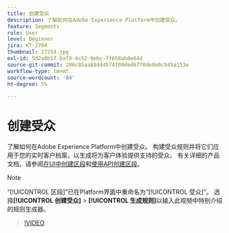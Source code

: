 ```yaml
---
title: 创建受众
description: 了解如何在Adobe Experience Platform中创建受众。
feature: Segments
role: User
level: Beginner
jira: KT-2704
thumbnail: 27254.jpg
exl-id: 5d2a8b17-baf9-4c52-9ebc-7f058ab0e64d
source-git-commit: 286c85aa88d44574f00ded67f0de8e0c945a153e
workflow-type: tm+mt
source-wordcount: '84'
ht-degree: 5%

---
```


# 创建受众

了解如何在Adobe Experience Platform中创建受众。 构建受众规则并将它们应用于您的实时客户档案，以生成将为客户体验提供支持的受众。 有关详细的产品文档，请参阅[在UI中创建区段](https://experienceleague.adobe.com/docs/experience-platform/segmentation/ui/overview.html?lang=zh-Hans)和[使用API创建区段](https://experienceleague.adobe.com/docs/experience-platform/segmentation/tutorials/create-a-segment.html)。

>[!NOTE]
>
> “[!UICONTROL 区段]”已在Platform界面中重命名为“[!UICONTROL 受众]”。 选择&#x200B;**[!UICONTROL 创建受众]** > **[!UICONTROL 生成规则]**&#x200B;以输入此视频中特别介绍的规则生成器。

>[!VIDEO](https://video.tv.adobe.com/v/27254?learn=on&enablevpops)

